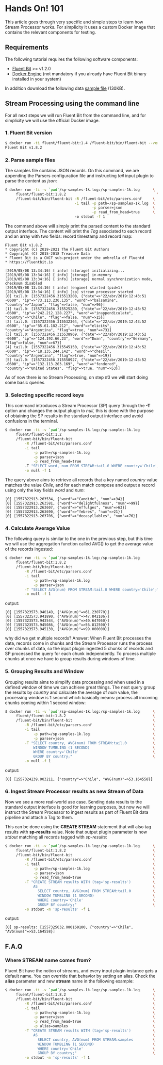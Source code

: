 # Hands On! 101

This article goes through very specific and simple steps to learn how Stream Processor works. For simplicity it uses a custom Docker image that contains the relevant components for testing.

## Requirements

The following tutorial requires the following software components:

* [Fluent Bit](https://fluentbit.io) &gt;= v1.2.0
* [Docker Engine](https://www.docker.com/products/docker-engine) \(not mandatory if you already have Fluent Bit binary installed in your system\)

In addition download the following data [sample file](https://raw.githubusercontent.com/fluent/fluent-bit-docs/37b477786d6e28eb223e08611c26ec93671a34ac/stream-processing/samples/sp-samples-1k.log) \(130KB\).

## Stream Processing using the command line

For all next steps we will run Fluent Bit from the command line, and for simplicity we will use the official Docker image.

### 1. Fluent Bit version

```bash
$ docker run -ti fluent/fluent-bit:1.4 /fluent-bit/bin/fluent-bit --version
Fluent Bit v1.8.2
```

### 2. Parse sample files

The samples file contains JSON records. On this command, we are appending the Parsers configuration file and instructing _tail_ input plugin to parse the content as _json_:

```bash
$ docker run -ti -v `pwd`/sp-samples-1k.log:/sp-samples-1k.log      \
     fluent/fluent-bit:1.8.2                                          \
     /fluent-bit/bin/fluent-bit -R /fluent-bit/etc/parsers.conf     \
                                -i tail -p path=/sp-samples-1k.log  \
                                        -p parser=json              \
                                        -p read_from_head=true      \ 
                                -o stdout -f 1
```

The command above will simply print the parsed content to the standard output interface. The content will print the _Tag_ associated to each record and an array with two fields: record timestamp and record map:

```text
Fluent Bit v1.8.2
* Copyright (C) 2019-2021 The Fluent Bit Authors
* Copyright (C) 2015-2018 Treasure Data
* Fluent Bit is a CNCF sub-project under the umbrella of Fluentd
* https://fluentbit.io

[2019/05/08 13:34:16] [ info] [storage] initializing...
[2019/05/08 13:34:16] [ info] [storage] in-memory
[2019/05/08 13:34:16] [ info] [storage] normal synchronization mode, checksum disabled
[2019/05/08 13:34:16] [ info] [engine] started (pid=1)
[2019/05/08 13:34:16] [ info] [sp] stream processor started
[0] tail.0: [1557322456.315513208, {"date"=>"22/abr/2019:12:43:51 -0600", "ip"=>"73.113.230.135", "word"=>"balsamine", "country"=>"Japan", "flag"=>false, "num"=>96}]
[1] tail.0: [1557322456.315525280, {"date"=>"22/abr/2019:12:43:52 -0600", "ip"=>"242.212.128.227", "word"=>"inappendiculate", "country"=>"Chile", "flag"=>false, "num"=>15}]
[2] tail.0: [1557322456.315532364, {"date"=>"22/abr/2019:12:43:52 -0600", "ip"=>"85.61.182.212", "word"=>"elicits", "country"=>"Argentina", "flag"=>true, "num"=>73}]
[3] tail.0: [1557322456.315538969, {"date"=>"22/abr/2019:12:43:52 -0600", "ip"=>"124.192.66.23", "word"=>"Dwan", "country"=>"Germany", "flag"=>false, "num"=>67}]
[4] tail.0: [1557322456.315545150, {"date"=>"22/abr/2019:12:43:52 -0600", "ip"=>"18.135.244.142", "word"=>"chesil", "country"=>"Argentina", "flag"=>true, "num"=>19}]
[5] tail.0: [1557322456.315550927, {"date"=>"22/abr/2019:12:43:52 -0600", "ip"=>"132.113.203.169", "word"=>"fendered", "country"=>"United States", "flag"=>true, "num"=>53}]
```

As of now there is no Stream Processing, on step \#3 we will start doing some basic queries.

### 3. Selecting specific record keys

This command introduces a Stream Processor \(SP\) query through the **-T** option and changes the output plugin to _null_, this is done with the purpose of obtaining the SP results in the standard output interface and avoid confusions in the terminal.

```bash
$ docker run -ti -v `pwd`/sp-samples-1k.log:/sp-samples-1k.log           \
     fluent/fluent-bit:1.2                                               \
     /fluent-bit/bin/fluent-bit                                          \
         -R /fluent-bit/etc/parsers.conf                                 \
         -i tail                                                         \
             -p path=/sp-samples-1k.log                                  \
             -p parser=json                                              \
             -p read_from_head=true                                      \ 
         -T "SELECT word, num FROM STREAM:tail.0 WHERE country='Chile';" \
         -o null -f 1
```

The query above aims to retrieve all records that a key named _country_ value matches the value _Chile_, and for each match compose and output a record using only the key fields _word_ and _num_:

```text
[0] [1557322913.263534, {"word"=>"Candide", "num"=>94}]
[0] [1557322913.263581, {"word"=>"delightfulness", "num"=>99}]
[0] [1557322913.263607, {"word"=>"effulges", "num"=>63}]
[0] [1557322913.263690, {"word"=>"febres", "num"=>21}]
[0] [1557322913.263706, {"word"=>"decasyllables", "num"=>76}]
```

### 4. Calculate Average Value

The following query is similar to the one in the previous step, but this time we will use the aggregation function called AVG\(\) to get the average value of the records ingested:

```bash
$ docker run -ti -v `pwd`/sp-samples-1k.log:/sp-samples-1k.log           \
     fluent/fluent-bit:1.8.2                                             \
     /fluent-bit/bin/fluent-bit                                          \
         -R /fluent-bit/etc/parsers.conf                                 \
         -i tail                                                         \
             -p path=/sp-samples-1k.log                                  \
             -p parser=json                                              \
         -T "SELECT AVG(num) FROM STREAM:tail.0 WHERE country='Chile';"  \
         -o null -f 1
```

output:

```text
[0] [1557323573.940149, {"AVG(num)"=>61.230770}]
[0] [1557323573.941890, {"AVG(num)"=>47.842106}]
[0] [1557323573.943544, {"AVG(num)"=>40.647060}]
[0] [1557323573.945086, {"AVG(num)"=>56.812500}]
[0] [1557323573.945130, {"AVG(num)"=>99.000000}]
```

why did we get multiple records? Answer: When Fluent Bit processes the data, records come in chunks and the Stream Processor runs the process over chunks of data, so the input plugin ingested 5 chunks of records and SP processed the query for each chunk independently. To process multiple chunks at once we have to group results during windows of time.

### 5. Grouping Results and Window

Grouping results aims to simplify data processing and when used in a defined window of time we can achieve great things. The next query group the results by _country_ and calculate the average of _num_ value, the processing window is 1 second which basically means: process all incoming chunks coming within 1 second window:

```bash
$ docker run -ti -v `pwd`/sp-samples-1k.log:/sp-samples-1k.log      \
     fluent/fluent-bit:1.8.2                                        \
     /fluent-bit/bin/fluent-bit                                     \
         -R /fluent-bit/etc/parsers.conf                            \
         -i tail                                                    \
             -p path=/sp-samples-1k.log                             \
             -p parser=json                                         \
         -T "SELECT country, AVG(num) FROM STREAM:tail.0            \
             WINDOW TUMBLING (1 SECOND)                             \
             WHERE country='Chile'                                  \
             GROUP BY country;"                                     \
         -o null -f 1
```

output:

```text
[0] [1557324239.003211, {"country"=>"Chile", "AVG(num)"=>53.164558}]
```

### 6. Ingest Stream Processor results as new Stream of Data

Now we see a more real-world use case. Sending data results to the standard output interface is good for learning purposes, but now we will instruct the Stream Processor to ingest results as part of Fluent Bit data pipeline and attach a Tag to them.

This can be done using the **CREATE STREAM** statement that will also tag results with **sp-results** value. Note that output plugin parameter is now _stdout_ matching all records tagged with _sp-results_:

```bash
$ docker run -ti -v `pwd`/sp-samples-1k.log:/sp-samples-1k.log      \
     fluent/fluent-bit:1.8.2                                        \
     /fluent-bit/bin/fluent-bit                                     \
         -R /fluent-bit/etc/parsers.conf                            \
         -i tail                                                    \
             -p path=/sp-samples-1k.log                             \
             -p parser=json                                         \
             -p read_from_head=true                                 \
         -T "CREATE STREAM results WITH (tag='sp-results')          \
             AS                                                     \
               SELECT country, AVG(num) FROM STREAM:tail.0          \
               WINDOW TUMBLING (1 SECOND)                           \
               WHERE country='Chile'                                \
               GROUP BY country;"                                   \
         -o stdout -m 'sp-results' -f 1
```

output:

```text
[0] sp-results: [1557325032.000160100, {"country"=>"Chile", "AVG(num)"=>53.164558}]
```

## F.A.Q

### Where STREAM name comes from?

Fluent Bit have the notion of streams, and every input plugin instance gets a default name. You can override that behavior by setting an alias. Check the **alias** parameter and new **stream** name in the following example:

```bash
$ docker run -ti -v `pwd`/sp-samples-1k.log:/sp-samples-1k.log      \
     fluent/fluent-bit:1.8.2                                        \
     /fluent-bit/bin/fluent-bit                                     \
         -R /fluent-bit/etc/parsers.conf                            \
         -i tail                                                    \
             -p path=/sp-samples-1k.log                             \
             -p parser=json                                         \
             -p read_from_head=true                                 \
             -p alias=samples                                       \
         -T "CREATE STREAM results WITH (tag='sp-results')          \
             AS                                                     \
               SELECT country, AVG(num) FROM STREAM:samples         \
               WINDOW TUMBLING (1 SECOND)                           \
               WHERE country='Chile'                                \
               GROUP BY country;"                                   \
         -o stdout -m 'sp-results' -f 1
```

